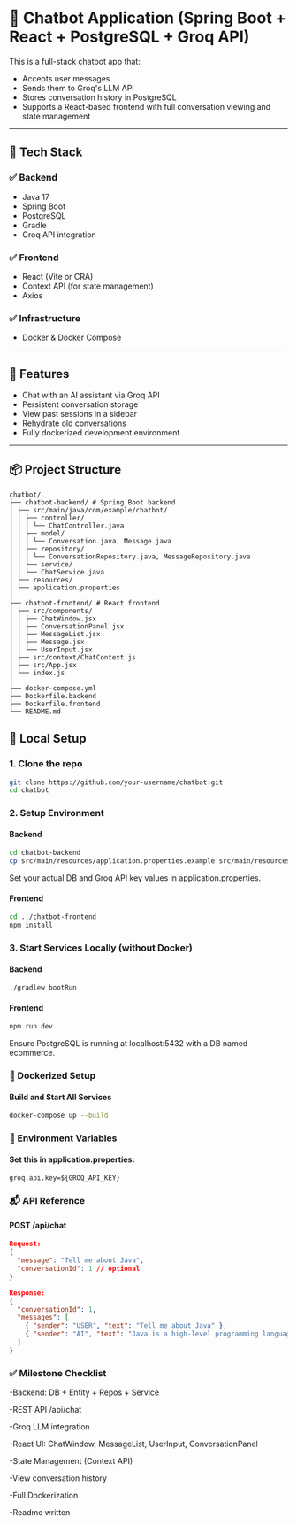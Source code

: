 # 🧠 Chatbot Application (Spring Boot + React + PostgreSQL + Groq API)

This is a full-stack chatbot app that:
- Accepts user messages
- Sends them to Groq's LLM API
- Stores conversation history in PostgreSQL
- Supports a React-based frontend with full conversation viewing and state management

---

## 🧱 Tech Stack

### ✅ Backend
- Java 17
- Spring Boot
- PostgreSQL
- Gradle
- Groq API integration

### ✅ Frontend
- React (Vite or CRA)
- Context API (for state management)
- Axios

### ✅ Infrastructure
- Docker & Docker Compose

---

## 🚀 Features

- Chat with an AI assistant via Groq API
- Persistent conversation storage
- View past sessions in a sidebar
- Rehydrate old conversations
- Fully dockerized development environment

---

## 📦 Project Structure
```
chatbot/
├── chatbot-backend/ # Spring Boot backend
│ ├── src/main/java/com/example/chatbot/
│ │ ├── controller/
│ │ │ └── ChatController.java
│ │ ├── model/
│ │ │ └── Conversation.java, Message.java
│ │ ├── repository/
│ │ │ └── ConversationRepository.java, MessageRepository.java
│ │ └── service/
│ │ └── ChatService.java
│ └── resources/
│ └── application.properties
│
├── chatbot-frontend/ # React frontend
│ ├── src/components/
│ │ ├── ChatWindow.jsx
│ │ ├── ConversationPanel.jsx
│ │ ├── MessageList.jsx
│ │ ├── Message.jsx
│ │ └── UserInput.jsx
│ ├── src/context/ChatContext.js
│ ├── src/App.jsx
│ └── index.js
│
├── docker-compose.yml
├── Dockerfile.backend
├── Dockerfile.frontend
└── README.md
```
## 🧪 Local Setup

### 1. Clone the repo
```bash
git clone https://github.com/your-username/chatbot.git
cd chatbot
```
### 2. Setup Environment
#### Backend
```bash
cd chatbot-backend
cp src/main/resources/application.properties.example src/main/resources/application.properties
```
Set your actual DB and Groq API key values in application.properties.

#### Frontend
```bash
cd ../chatbot-frontend
npm install
```
### 3. Start Services Locally (without Docker)
#### Backend
```bash
./gradlew bootRun
```
#### Frontend
```bash
npm run dev
```
Ensure PostgreSQL is running at localhost:5432 with a DB named ecommerce.

### 🐳 Dockerized Setup
#### Build and Start All Services
```bash
docker-compose up --build
```

### 🔐 Environment Variables
#### Set this in application.properties:
```
groq.api.key=${GROQ_API_KEY}
```

### 📬 API Reference
#### POST /api/chat
```json
Request:
{
  "message": "Tell me about Java",
  "conversationId": 1 // optional
}

Response:
{
  "conversationId": 1,
  "messages": [
    { "sender": "USER", "text": "Tell me about Java" },
    { "sender": "AI", "text": "Java is a high-level programming language..." }
  ]
}
```

### ✅ Milestone Checklist
 -Backend: DB + Entity + Repos + Service

 -REST API /api/chat

 -Groq LLM integration

 -React UI: ChatWindow, MessageList, UserInput, ConversationPanel

 -State Management (Context API)

 -View conversation history

 -Full Dockerization

 -Readme written
